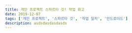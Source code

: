 ```yaml
---
title: 개인 프로젝트 스파르타 깃! 작업 회고
date: 2019-12-07
tags: ['개인 프로젝트', '스파르타 깃', '작업 일지', '안드로이드']
description: asdsdasdasdasds
---
```


